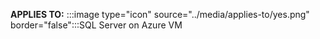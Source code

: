 **APPLIES TO:** :::image type="icon" source="../media/applies-to/yes.png" border="false":::SQL Server on Azure VM  

